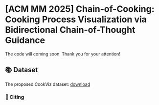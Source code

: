 # [ACM MM 2025] Chain-of-Cooking: Cooking Process Visualization via Bidirectional Chain-of-Thought Guidance

The code will coming soon. Thank you for your attention!

## 📚 Dataset
The proposed CookViz dataset: [download](https://drive.google.com/file/d/1uWmt4dnxGiAYlqkMtzqdbCZZamVEgrai/view?usp=drive_link)


### 📝 Citing

